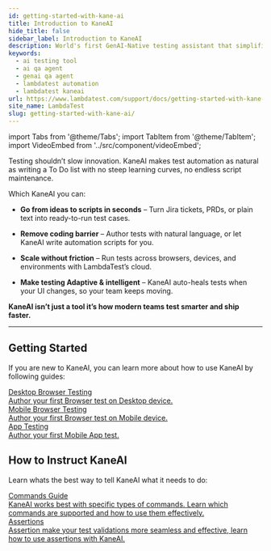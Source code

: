 ```yaml
---
id: getting-started-with-kane-ai
title: Introduction to KaneAI
hide_title: false
sidebar_label: Introduction to KaneAI
description: World's first GenAI-Native testing assistant that simplifies end-to-end automation testing for web, mobile, and cloud apps, using natural language.
keywords:
  - ai testing tool
  - ai qa agent
  - genai qa agent
  - lambdatest automation
  - lambdatest kaneai
url: https://www.lambdatest.com/support/docs/getting-started-with-kane-ai
site_name: LambdaTest
slug: getting-started-with-kane-ai/
---
```


import Tabs from '@theme/Tabs';
import TabItem from '@theme/TabItem';
import VideoEmbed from '../src/component/videoEmbed';

<!-- <style>
  .pagination-nav__label{font-size: 200px}
</style> -->

<script type="application/ld+json"
      dangerouslySetInnerHTML={{ __html: JSON.stringify({
       "@context": "https://schema.org",
        "@type": "BreadcrumbList",
        "itemListElement": [{
          "@type": "ListItem",
          "position": 1,
          "name": "Home",
          "item": "https://www.lambdatest.com"
        },{
          "@type": "ListItem",
          "position": 2,
          "name": "Support",
          "item": "https://www.lambdatest.com/support/docs/"
        },{
          "@type": "ListItem",
          "position": 3,
          "name": "Getting Started With KaneAI on LambdaTest",
          "item": "https://www.lambdatest.com/support/docs/getting-started-with-kane-ai"
        }]
      })
    }}
></script>
Testing shouldn’t slow innovation. KaneAI makes test automation as natural as writing a To Do list with no steep learning curves, no endless script maintenance.

Which KaneAI you can:

- **Go from ideas to scripts in seconds** – Turn Jira tickets, PRDs, or plain text into ready-to-run test cases.

- **Remove coding barrier** – Author tests with natural language, or let KaneAI write automation scripts for you.

- **Scale without friction** – Run tests across browsers, devices, and environments with LambdaTest’s cloud.

- **Make testing Adaptive & intelligent** – KaneAI auto-heals tests when your UI changes, so your team keeps moving.

**KaneAI isn’t just a tool it’s how modern teams test smarter and ship faster.**

<!-- <VideoEmbed 
  src="https://www.youtube.com/embed/jYcGcl_MGiw?si=rbFCX1yataN9clRn" 
  title="Integrate Allure Test Insights with HyperExecute"
/> -->

***

## Getting Started
If you are new to KaneAI, you can learn more about how to use KaneAI by following guides:

<nav class="pagination-nav" aria-label="Docs pages">
  <a class="pagination-nav__link" href="/support/docs/author-your-first-desktop-browser-test/">
    <div class="pagination-nav__item">
      <div style={{size: '200px', color: '#2f81f7'}}>
        Desktop Browser Testing
      </div>
      <div class="pagination-nav__sublabel">
        Author your first Browser test on Desktop device. 
      </div>
    </div>
  </a>
    <a class="pagination-nav__link" href="/support/docs/author-your-first-mobile-browser-test/">
    <div class="pagination-nav__item">
      <div class="pagination-nav__label" style={{color: '#2f81f7'}}>
        Mobile Browser Testing
      </div>
      <div class="pagination-nav__sublabel">
        Author your first Browser test on Mobile device. 
      </div>
    </div>
  </a>
  <a class="pagination-nav__link" href="/support/docs/author-your-first-mobile-app-test/">
    <div class="pagination-nav__item">
      <div class="pagination-nav__label" style={{color: '#2f81f7'}}>
        App Testing
      </div>
      <div class="pagination-nav__sublabel" >
        Author your first Mobile App test. 
      </div>
    </div>
  </a>
</nav>

## How to Instruct KaneAI
Learn whats the best way to tell KaneAI what it needs to do:

<nav class="pagination-nav" aria-label="Docs pages">
  <a class="pagination-nav__link" href="/support/docs/kane-ai-command-guide/">
    <div class="pagination-nav__item">
      <div class="pagination-nav__label" style={{color: '#2f81f7'}}>
        Commands Guide
      </div>
      <div class="pagination-nav__sublabel">
        KaneAI works best with specific types of commands. Learn which commands are supported and how to use them effectively.
      </div>
    </div>
  </a>
  <a class="pagination-nav__link" href="/support/docs/kane-ai-command-guide/#assertions">
    <div class="pagination-nav__item">
      <div class="pagination-nav__label" style={{ color: '#2f81f7'}}>
        Assertions
      </div>
      <div class="pagination-nav__sublabel" >
        Assertion make your test validations more seamless and effective, learn how to use assertions with KaneAI.
      </div>
    </div>
  </a>
</nav>
